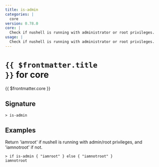 ```yaml
---
title: is-admin
categories: |
  core
version: 0.78.0
core: |
  Check if nushell is running with administrator or root privileges.
usage: |
  Check if nushell is running with administrator or root privileges.
---
```


# <code>{{ $frontmatter.title }}</code> for core

<div class='command-title'>{{ $frontmatter.core }}</div>

## Signature

```> is-admin ```

## Examples

Return 'iamroot' if nushell is running with admin/root privileges, and 'iamnotroot' if not.
```shell
> if is-admin { "iamroot" } else { "iamnotroot" }
iamnotroot
```
